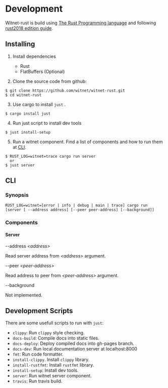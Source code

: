 # Development
Witnet-rust is build using [The Rust Programming language](https://rust-lang-nursery.github.io/edition-guide/introduction.html) and following [rust2018 edition guide](https://rust-lang-nursery.github.io/edition-guide/introduction.html).

## Installing

1. Install dependencies
    - Rust
    - FlatBuffers (Optional)

2. Clone the source code from github:
  ```
  $ git clone https://github.com/witnet/witnet-rust.git
  $ cd witnet-rust
  ```
3. Use cargo to install ```just``` .
  ```
  $ cargo install just
  ```
4. Run just script to install dev tools
  ```
  $ just install-setup
  ```
5. Run a witnet component. Find a list of components and how to run them at [CLI](#cli).
  ```
  $ RUST_LOG=witnet=trace cargo run server
    or
  $ just server
  ```

## CLI
### Synopsis
    RUST_LOG=witnet=[error | info | debug | main | trace] cargo run
    [server [ --address address] [--peer peer-address] [--background]]

### Components

#### Server
  --address *&lt;address&gt;*

  Read server address from *&lt;address&gt;* argument.

  --peer *&lt;peer-address&gt;*

  Read address to peer from *&lt;peer-address&gt;* argument.

  --background

  Not implemented.

## Development Scripts

  There are some usefull scripts to run with ```just```:

  - ```clippy```: Run ```clippy``` style checking.
  - ```docs-build```: Compile docs into static files.
  - ```docs-deploy```: Deploy compiled docs into gh-pages branch.
  - ```docs-dev```: Run local documentation server at localhost:8000
  - ```fmt```: Run code formatter.
  - ```install-clippy```. Install ```clippy``` library.
  - ```install-rustfmt```: Install ```rustfmt``` library.
  - ```install-setup```: Install dev tools.
  - ```server```: Run witnet server component.
  - ```travis```: Run travis build.